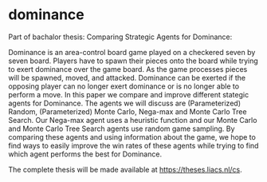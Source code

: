 # dominance
Part of bachalor thesis: Comparing Strategic Agents for Dominance:

Dominance is an area-control board game played on a checkered seven by seven board. Players have to spawn their pieces onto the board while trying to exert dominance over the game board. As the game processes pieces will be spawned, moved, and attacked. Dominance can be exerted if the opposing player can no longer exert dominance or is no longer able to perform a move.
In this paper we compare and improve different stategic agents for Dominance. The agents we will discuss are (Parameterized) Random, (Parameterized) Monte Carlo, Nega-max and Monte Carlo Tree Search. Our Nega-max agent uses a heuristic function and our Monte Carlo and Monte Carlo Tree Search agents use random game sampling.
By comparing these agents and using information about the game, we hope to find ways to easily improve the win rates of these agents while trying to find which agent performs the best for Dominance.

The complete thesis will be made available at https://theses.liacs.nl/cs.
